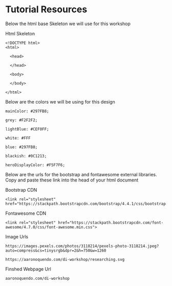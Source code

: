# Tutorial Resources

Below the html base Skeleton we will use for this workshop

Html Skeleton

    <!DOCTYPE html>
    <html>

      <head>

      </head>

      <body>

      </body>

    </html>

Below are the colors we will be using for this design

    mainColor: #297FB8;

    grey: #F2F2F2;

    lightBlue: #CEF0FF;

    white: #FFF

    blue: #297FB8;

    blackish: #0C1213;
    
    heroDisplayColor: #F5F7F6;

Below are the urls for the bootstrap and fontawesome external libraries. 
Copy and paste these link into the head of your html document

Bootstrap CDN

    <link rel="stylesheet" href="https://stackpath.bootstrapcdn.com/bootstrap/4.4.1/css/bootstrap.min.css">

Fontawesome CDN
    
    <link rel="stylesheet" href="https://stackpath.bootstrapcdn.com/font-awesome/4.7.0/css/font-awesome.min.css">


Image Urls

    https://images.pexels.com/photos/3118214/pexels-photo-3118214.jpeg?auto=compress&cs=tinysrgb&dpr=2&h=750&w=1260
    
    https://aaronoquendo.com/di-workshop/researching.svg


Finshed Webpage Url

    aaronoquendo.com/di-workshop